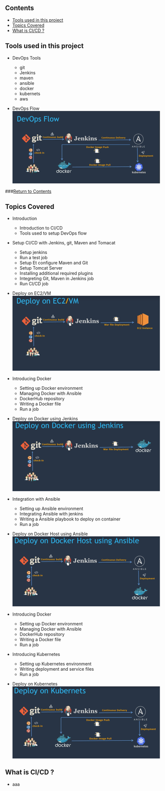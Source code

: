 <a id="contents"></a>
## Contents
* [Tools used in this project](#tools)
* [Topics Covered](#topics)
* [What is CI/CD ?](#cicd)

<a id="tools"></a>
## Tools used in this project
* DevOps Tools
  * git
  * Jenkins
  * maven
  * ansible
  * docker
  * kubernets
  * aws

* DevOps Flow
![Image](../src/Images/Section01/DevOpsFlow.png)

###[Return to Contents](#contents)

<a id="topics"></a>
## Topics Covered
* Introduction
  * Introduction to CI/CD
  * Tools used to setup DevOps flow

* Setup CI/CD with Jenkins, git, Maven and Tomacat
  * Setup jenkins
  * Run a test job
  * Setup Et configure Maven and Git
  * Setup Tomcat Server
  * Installing additional required plugins
  * Integreting Git, Maven in Jenkins job
  * Run CI/CD job

* Deploy on EC2/VM
![Image](../src/Images/Section01/DeployOnEC2VM.png)

* Introducing Docker
  * Setting up Docker environment
  * Managing Docker with Ansible
  * DockerHub repository
  * Writing a Docker file
  * Run a job
  
* Deploy on Docker using Jenkins
![Image](../src/Images/Section01/DeployOnDockerUsingJenkins.png)

* Integration with Ansible
  * Setting up Ansible environment
  * Integrating Ansible with jenkins
  * Writing a Ansible playbook to deploy on container
  * Run a job

* Deploy on Docker Host using Ansible
![Image](../src/Images/Section01/DeployOnDockerHostUsingAnsible.png)

* Introducing Docker
  * Setting up Docker environment
  * Managing Docker with Ansible
  * DockerHub repository
  * Writing a Docker file
  * Run a job

* Introducing Kubernetes
  * Setting up Kubernetes environment
  * Writing deployment and service files
  * Run a job

* Deploy on Kubernetes
![Image](../src/Images/Section01/DeployOnKubernetes.png)

<a id="cicd"></a>
## What is CI/CD ?
* aaa
